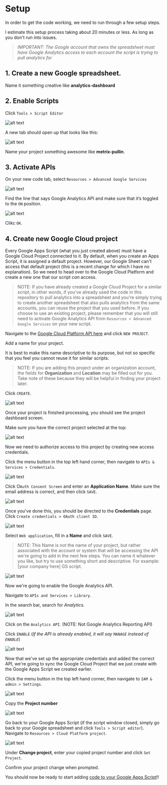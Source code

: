 # Setup

In order to get the code working, we need to run through a few setup steps.

I estimate this setup process taking about 20 minutes or less. As long as you don't run into issues.

> _IMPORTANT: The Google account that owns the spreadsheet must have Google Analytics access to each account the script is trying to pull analytics for_

## 1. Create a new Google spreadsheet. 
Name it something creative like **analytics-dashboard**


## 2. Enable Scripts
Click `Tools > Script Editor`

![alt text](https://github.com/akanik/ga-pull/raw/master/img/ga-pull-1-sync-script.png "add google sheets script image")

A new tab should open up that looks like this:

![alt text](https://github.com/akanik/ga-pull/raw/master/img/ga-pull-2-new-script.png "new sheets script image")

Name your project something awesome like **metrix-pullin**.


## 3. Activate APIs
On your new code tab, select `Resources > Advanced Google Services`

![alt text](https://github.com/akanik/ga-pull/raw/master/img/ga-pull-3-google-services.png "google api services image")

Find the line that says Google Analytics API and make sure that it’s toggled to the  `ON`  position.

![alt text](https://github.com/akanik/ga-pull/raw/master/img/ga-pull-4-analytics-api.png "google analytics api image")

Clikc `OK`.

## 4. Create new Google Cloud project

Every Google Apps Script (what you just created above) must have a Google Cloud Project connected to it. By default, when you create an Apps Script, it is assigned a default project. However, our Google Sheet can't access that default project (this is a recent change for which I have no explanation). So we need to head over to the Google Cloud Platform and create a new one that our script _can_ access.

> NOTE: If you have already created a Google Cloud Project for a similar script, in other words, if you've already used the code in this repository to pull analytics into a spreadsheet and you're simply trying to create another spreadsheet that also pulls analytics from the same accounts, you can reuse the project that you used before.
> If you choose to use an existing project, please remember that you will still need to activate Google Analytics API from `Resources > Advanced Google Services` on your new script.  

Navigate to the [Google Cloud Platform API here](https://console.cloud.google.com/cloud-resource-manager) and click `NEW PROJECT`.

Add a name for your project.

It is best to make this name descriptive to its purpose, but not so specific that you feel you cannot reuse it for similar scripts.

> NOTE: If you are adding this project under an organization account, the fields for **Organization** and **Location** may be filled out for you. Take note of these because they will be helpful in finding your project later.

Click `CREATE`.

![alt text](https://github.com/akanik/ga-pull/raw/master/img/ga-pull-21-cloud-name-project.png "cloud name project image")

Once your project is finished processing, you should see the project dashboard screen.

Make sure you have the correct project selected at the top:

![alt text](https://github.com/akanik/ga-pull/raw/master/img/ga-pull-19-google-cloud-project.png "google cloud project image")

Now we need to authorize access to this project by creating new access credentials.

Click the menu button in the top left hand corner, then navigate to `APIs & Services > Credentials`.

![alt text](https://github.com/akanik/ga-pull/raw/master/img/ga-pull-23-credentials-nav.png "credentials nav image")

Click O`Auth Consent Screen` and enter an **Application Name**. Make sure the email address is correct, and then click `SAVE`.

![alt text](https://github.com/akanik/ga-pull/raw/master/img/ga-pull-24-oauth-consent.png "oauth consent page image")

Once you've done this, you should be directed to the **Credentials** page. Click `Create credentials > OAuth client ID`.

![alt text](https://github.com/akanik/ga-pull/raw/master/img/ga-pull-25-create-credentials.png "create credentials init image")

Select `Web application`, fill in a **Name** and click `SAVE`.

> NOTE: This Name is not the name of your project, but rather associated with the account or system that will be accessing the API we're going to add in the next few steps. You can name it whatever you like, but try to use something short and descriptive. For example: [your company here] GS script.

![alt text](https://github.com/akanik/ga-pull/raw/master/img/ga-pull-26-name-credentials.png "name credentials image")

Now we're going to enable the Google Analytics API.

Navigate to `APIs and Services > Library`. 

In the search bar, search for _Analytics_.

![alt text](https://github.com/akanik/ga-pull/raw/master/img/ga-pull-7-cloud-search.png "google api cloud search image")

Click on the `Analytics API`. (NOTE: Not Google Analytics Reporting API)

Click `ENABLE` (_If the API is already enabled, it will say `MANAGE` instead of `ENABLE`_)

![alt text](https://github.com/akanik/ga-pull/raw/master/img/ga-pull-8-enable-api.png "google api enable image")

Now that we've set up the appropriate credentials and added the correct API, we're going to sync the Google Cloud Project that we just create with the Google Apps Script we created earlier.

Click the menu button in the top left hand corner, then navigate to `IAM & admin > Settings`.

![alt text](https://github.com/akanik/ga-pull/raw/master/img/ga-pull-27-project-nav.png "project nav image")

Copy the **Project number**

![alt text](https://github.com/akanik/ga-pull/raw/master/img/ga-pull-22-project-no.png "google cloud project number image")

Go back to your Google Apps Script (if the script window closed, simply go back to your Google spreadsheet and click `Tools > Script editor`). Navigate to `Resources > Cloud Platform project`.

![alt text](https://github.com/akanik/ga-pull/raw/master/img/ga-pull-28-cloud-project.png "script cloud project image")

Under **Change project**, enter your copied project number and click `Set Project`.

Confirm your project change when prompted.

You should now be ready to start adding [code to your Google Apps Script](code/)!!
